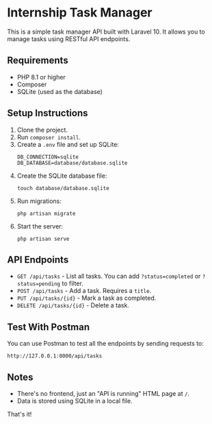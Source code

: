 # Internship Task Manager

This is a simple task manager API built with Laravel 10. It allows you to manage tasks using RESTful API endpoints.

## Requirements

- PHP 8.1 or higher
- Composer
- SQLite (used as the database)

## Setup Instructions

1. Clone the project.
2. Run `composer install`.
3. Create a `.env` file and set up SQLite:
   ```
   DB_CONNECTION=sqlite
   DB_DATABASE=database/database.sqlite
   ```
4. Create the SQLite database file:
   ```
   touch database/database.sqlite
   ```
5. Run migrations:
   ```
   php artisan migrate
   ```
6. Start the server:
   ```
   php artisan serve
   ```

## API Endpoints

- `GET /api/tasks` - List all tasks. You can add `?status=completed` or `?status=pending` to filter.
- `POST /api/tasks` - Add a task. Requires a `title`.
- `PUT /api/tasks/{id}` - Mark a task as completed.
- `DELETE /api/tasks/{id}` - Delete a task.

## Test With Postman

You can use Postman to test all the endpoints by sending requests to:
```
http://127.0.0.1:8000/api/tasks
```

## Notes

- There's no frontend, just an "API is running" HTML page at `/`.
- Data is stored using SQLite in a local file.

That's it!
